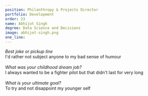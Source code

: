 ```yaml
---
position: Philanthropy & Projects Director
portfolio: Development
order: 23
name: Abhijot Singh
degree: Data Science and Decisions
image: abhijot-singh.png
one_line:
---
```

*Best joke or pickup line*
<br>
I'd rather not subject anyone to my bad sense of humour
<br><br>
*What was your childhood dream job?*
<br>
I always wanted to be a fighter pilot but that didn't last for very long
<br><br>
*What is your ultimate goal?*
<br>
To try and not disappoint my younger self